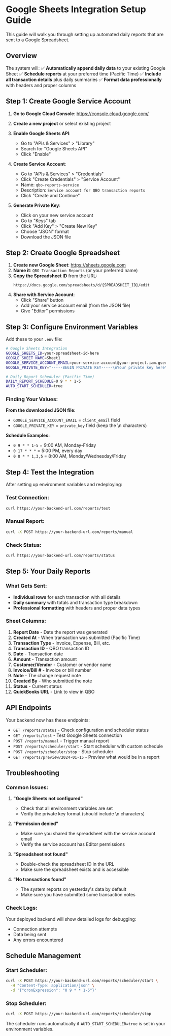 # Google Sheets Integration Setup Guide

This guide will walk you through setting up automated daily reports that are sent to a Google Spreadsheet.

## Overview

The system will:
✅ **Automatically append daily data** to your existing Google Sheet
✅ **Schedule reports** at your preferred time (Pacific Time)
✅ **Include all transaction details** plus daily summaries
✅ **Format data professionally** with headers and proper columns

## Step 1: Create Google Service Account

1. **Go to Google Cloud Console**: https://console.cloud.google.com/
2. **Create a new project** or select existing project
3. **Enable Google Sheets API**:
   - Go to "APIs & Services" > "Library"
   - Search for "Google Sheets API"
   - Click "Enable"

4. **Create Service Account**:
   - Go to "APIs & Services" > "Credentials"
   - Click "Create Credentials" > "Service Account"
   - Name: `qbo-reports-service`
   - Description: `Service account for QBO transaction reports`
   - Click "Create and Continue"

5. **Generate Private Key**:
   - Click on your new service account
   - Go to "Keys" tab
   - Click "Add Key" > "Create New Key"
   - Choose "JSON" format
   - Download the JSON file

## Step 2: Create Google Spreadsheet

1. **Create new Google Sheet**: https://sheets.google.com
2. **Name it**: `QBO Transaction Reports` (or your preferred name)
3. **Copy the Spreadsheet ID** from the URL:
   ```
   https://docs.google.com/spreadsheets/d/{SPREADSHEET_ID}/edit
   ```
4. **Share with Service Account**:
   - Click "Share" button
   - Add your service account email (from the JSON file)
   - Give "Editor" permissions

## Step 3: Configure Environment Variables

Add these to your `.env` file:

```bash
# Google Sheets Integration
GOOGLE_SHEETS_ID=your-spreadsheet-id-here
GOOGLE_SHEET_NAME=Sheet1
GOOGLE_SERVICE_ACCOUNT_EMAIL=your-service-account@your-project.iam.gserviceaccount.com
GOOGLE_PRIVATE_KEY="-----BEGIN PRIVATE KEY-----\nYour private key here\n-----END PRIVATE KEY-----\n"

# Daily Report Scheduler (Pacific Time)
DAILY_REPORT_SCHEDULE=0 9 * * 1-5
AUTO_START_SCHEDULER=true
```

### Finding Your Values:

**From the downloaded JSON file:**
- `GOOGLE_SERVICE_ACCOUNT_EMAIL` = `client_email` field
- `GOOGLE_PRIVATE_KEY` = `private_key` field (keep the \\n characters)

**Schedule Examples:**
- `0 9 * * 1-5` = 9:00 AM, Monday-Friday
- `0 17 * * *` = 5:00 PM, every day
- `0 8 * * 1,3,5` = 8:00 AM, Monday/Wednesday/Friday

## Step 4: Test the Integration

After setting up environment variables and redeploying:

### Test Connection:
```bash
curl https://your-backend-url.com/reports/test
```

### Manual Report:
```bash
curl -X POST https://your-backend-url.com/reports/manual
```

### Check Status:
```bash
curl https://your-backend-url.com/reports/status
```

## Step 5: Your Daily Reports

### What Gets Sent:
- **Individual rows** for each transaction with all details
- **Daily summary** with totals and transaction type breakdown
- **Professional formatting** with headers and proper data types

### Sheet Columns:
1. **Report Date** - Date the report was generated
2. **Created At** - When transaction was submitted (Pacific Time)
3. **Transaction Type** - Invoice, Expense, Bill, etc.
4. **Transaction ID** - QBO transaction ID
5. **Date** - Transaction date
6. **Amount** - Transaction amount
7. **Customer/Vendor** - Customer or vendor name
8. **Invoice/Bill #** - Invoice or bill number
9. **Note** - The change request note
10. **Created By** - Who submitted the note
11. **Status** - Current status
12. **QuickBooks URL** - Link to view in QBO

## API Endpoints

Your backend now has these endpoints:

- `GET /reports/status` - Check configuration and scheduler status
- `GET /reports/test` - Test Google Sheets connection
- `POST /reports/manual` - Trigger manual report
- `POST /reports/scheduler/start` - Start scheduler with custom schedule
- `POST /reports/scheduler/stop` - Stop scheduler
- `GET /reports/preview/2024-01-15` - Preview what would be in a report

## Troubleshooting

### Common Issues:

1. **"Google Sheets not configured"**
   - Check that all environment variables are set
   - Verify the private key format (should include \\n characters)

2. **"Permission denied"**
   - Make sure you shared the spreadsheet with the service account email
   - Verify the service account has Editor permissions

3. **"Spreadsheet not found"**
   - Double-check the spreadsheet ID in the URL
   - Make sure the spreadsheet exists and is accessible

4. **"No transactions found"**
   - The system reports on yesterday's data by default
   - Make sure you have submitted some transaction notes

### Check Logs:
Your deployed backend will show detailed logs for debugging:
- Connection attempts
- Data being sent
- Any errors encountered

## Schedule Management

### Start Scheduler:
```bash
curl -X POST https://your-backend-url.com/reports/scheduler/start \
  -H "Content-Type: application/json" \
  -d '{"cronExpression": "0 9 * * 1-5"}'
```

### Stop Scheduler:
```bash
curl -X POST https://your-backend-url.com/reports/scheduler/stop
```

The scheduler runs automatically if `AUTO_START_SCHEDULER=true` is set in your environment variables.